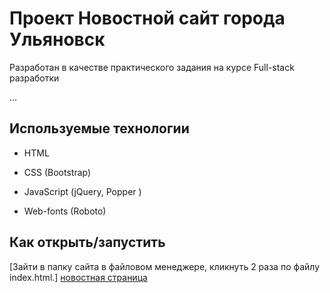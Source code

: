 # Проект Новостной сайт города Ульяновск

Разработан в качестве практического задания на курсе Full-stack разработки

…

## Используемые технологии

* HTML

* CSS (Bootstrap)

* JavaScript (jQuery, Popper )

* Web-fonts (Roboto)

## Как открыть/запустить

[Зайти в папку сайта в файловом менеджере, кликнуть 2 раза по файлу index.html.]
[новостная страница](./index.html)


